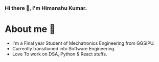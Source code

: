 ### Hi there 👋, I'm Himanshu Kumar.

# About me 👀
- I'm a Final year Student of Mechatronics Engineering from GGSIPU.
- Currently transitioned into Software Engineering.
- Love To work on DSA, Python & React stuffs.
<!--
**Himanshu4776/Himanshu4776** is a ✨ _special_ ✨ repository because its `README.md` (this file) appears on your GitHub profile.

Here are some ideas to get you started:

- 🔭 I’m currently working on ...
- 🌱 I’m currently learning ...
- 👯 I’m looking to collaborate on ...
- 🤔 I’m looking for help with ...
- 💬 Ask me about ...
- 📫 How to reach me: ...
- 😄 Pronouns: ...
- ⚡ Fun fact: ...
-->
